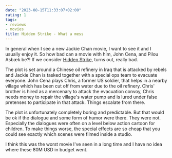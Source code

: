 ```yaml
---
date: "2023-08-15T11:33:07+02:00"
rating: 1
tags:
- reviews
- movies
title: Hidden Strike - What a mess
---
```


In general when I see a new Jackie Chan movie, I want to see it and I usually enjoy it. So how bad can a movie with him, John Cena, and Pilou Asbæk be?! If we consider [Hidden Strike](https://en.wikipedia.org/wiki/Hidden_Strike), turns out, really bad. 

The plot is set around a Chinese oil refinery in Iraq that is attacked by rebels and Jackie Chan is tasked together with a special ops team to evacuate everyone. John Cena plays Chris, a former US soldier, that helps in a nearby village which has been cut off from water due to the oil refinery. Chris' brother is hired as a mercenary to attack the evacuation convoy, Chris needs money to repair the village's water pump and is lured under false pretenses to participate in that attack. Things escalate from there.

The plot is unfortunately completely boring and predictable. But that would be ok if the dialogue and some form of humor were there. They were not. Especially the dialogues were often on a level below action cartoon for children. To make things worse, the special effects are so cheap that you could see exactly which scenes were filmed inside a studio.

I think this was the worst movie I've seen in a long time and I have no idea where these 80M USD in budget went.